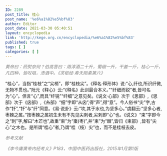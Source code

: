 ```yaml
---
ID: 2289
post_title: 桂心
post_name: '%e6%a1%82%e5%bf%83'
author: Editor
post_date: 2021-03-30 05:40:51
layout: encyclopedia
link: 'http://kege.org.cn/encyclopedia/%e6%a1%82%e5%bf%83'
published: true
tags: [ ]
categories: [ ]
---
```

<span style="color: #808080;"><em>黄帝曰：药熨奈何？伯高答曰：用淳酒二十升，蜀椒一升，干姜一斤，桂心一斤，凡四种，皆㕮咀，渍酒中。《灵枢经·寿夭刚柔第六》</em></span>

“桂心”，当指“桂枝”之“尖梢”，即“桂枝尖”。《释名·释形体》说:“心,纤也,所识纤微,无物不贯也。”阮元《释心》云:“《释名》此训最合本义。”“纤细而锐”者,皆可名为“心”。但言“心”,而具“纤锐”“纤细”之意见矣。《说文·心部》次于《思部》,《思部》次于《囟部》,《糸部》“细”字即“从囟”,得“声”,得“意”。今人俗书“尖”字,古作“钎”,“钎”与“纤”同意。《易·说卦》云:“坎,其于水也,为坚多心。”虞翻云:“坚多心者,枣棘之属。”按枣棘之属初生未有不先见尖刺者,尖刺即“心”也。《说文》“束”字即今之“刺”字,解曰“木芒也”,故重“束”为“棗(枣)”,并“束”为“棘”,皆归《束部》,皆有“尖心”之木也。是所谓“桂心”者,乃谓“桂（枝）尖”也，而不是桂枝去皮。

<span style="color: #808080;"><em>参考文献</em></span>

<span style="color: #808080;"><em>《李今庸黄帝内经考义》P183，中国中医药出版社，2015年1月第1版</em></span>